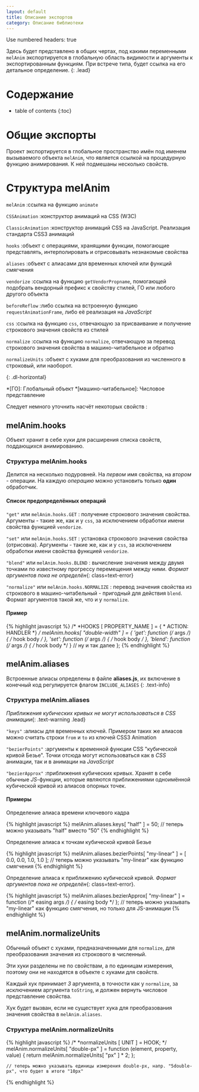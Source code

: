 ```yaml
---
layout: default
title: Описание экспортов
category: Описание библиотеки
---
```

Use numbered headers: true

Здесь будет представлено в общих чертах, под какими переменными `melAnim` экспортируется в глобальную область видимости и аргументы к экспортированным функциям. 
При встрече типа, будет ссылка на его детальное определение.
{: .lead}

# Содержание #

* table of contents
{:toc}

# Общие экспорты #

Проект экспортируется в глобальное пространство имён под именем вызываемого объекта `melAnim`, что является ссылкой на процедурную функцию анимирования.
К ней подмешаны несколько свойств.

# Структура melAnim #

`melAnim`
:ссылка на функцию `animate`

`CSSAnimation`
:конструктор анимаций на CSS (W3C)

`ClassicAnimation`
:конструктор анимаций CSS на JavaScript. Реализация стандарта CSS3 анимаций

`hooks`
:объект с операциями, хранящими функции, помогающие представлять, интерполировать и отрисовывать незнакомые свойства

`aliases`
:объект с алиасами для временных ключей или функций смягчения

`vendorize`
:ссылка на функцию `getVendorPropname`, помогающей подобрать вендорный префикс к свойству стилей, ГО или любого другого объекта

`beforeReflow`
:либо ссылка на встроенную функцию `requestAnimationFrame`, либо её реализация на *JavaScript*

`css`
:ссылка на функцию `css`, отвечающую за присваивание и получение строкового значения свойств из стилей

`normalize`
:ссылка на функцию `normalize`, отвечающую за перевод строкового значения свойства в машино-читабельное и обратно

`normalizeUnits`
:объект с хуками для преобразования из численного в строковый, или наоборот.

{: .dl-horizontal}

*[ГО]: Глобальный объект
*[машино-читабельное]: Числовое представление

Следует немного уточнить насчёт некоторых свойств :

## melAnim.hooks ##
Объект хранит в себе хуки для расширения списка свойств, поддающихся анимированию.

### Структура melAnim.hooks ###
Делится на несколько подуровней. На *первом* имя свойства, на *втором* - операции. На каждую *операцию* можно установить только **один** обработчик.

#### Список предопределённых операций ####

`"get"` или `melAnim.hooks.GET`
: получение строкового значения свойства. Аргументы - такие же, как и у `css`, за исключением обработки имени свойства функцией `vendorize`.

`"set"` или `melAnim.hooks.SET`
: установка строкового значения свойства (отрисовка).  Аргументы - такие же, как и у `css`, за исключением обработки имени свойства функцией `vendorize`.

`"blend"` или `melAnim.hooks.BLEND`
: вычисление значения между двумя точками по известному прогрессу перемещения между ними.  *Формат аргументов пока не определён*{: class=text-error}

`"normalize"` или `melAnim.hooks.NORMALIZE`
: перевод значения свойства из строкового в машино-читабельный - пригодный для действия `blend`. Формат аргументов такой же, что и у `normalize`.

#### Пример ####

{% highlight javascript %}
    /*
    *HOOKS [ PROPERTY_NAME ] = {
    *    ACTION: HANDLER
    *}
    */
    melAnim.hooks[ "double-width" ] = {
        'get': function (/* args */) { /* hook body */ },
        'set': function (/* args */) { /* hook body */ },
        'blend': function (/* args */) { /* hook body */ }
        // ну и так далее
    };
{% endhighlight %}

## melAnim.aliases ##

Встроенные алиасы определены в файле **aliases.js**, их включение в конечный код регулируется флагом `INCLUDE_ALIASES`
{: .text-info}

### Структура melAnim.aliases ###

*Приближения кубических кривых не могут использоваться в CSS анимации*{: .text-warning .lead}

`"keys"`
:алиасы для временных ключей. Примером таких же алиасов можно считать строки `from` и `to` из ключей CSS3 Animation

`"bezierPoints"`
:аргументы к временной функции CSS "кубической кривой Безье". Точки отсюда могут использоваться как в *CSS* анимации, так и в анимации на *JavaScript*

`"bezierApprox"`
:приближения кубических кривых. Хранят в себе обычные *JS*-функции, которые являются приближениями одноимённой кубической кривой из алиасов опорных точек. 

#### Примеры ####

Определение алиаса времени ключевого кадра 

{% highlight javascript %}
    melAnim.aliases.keys[ "half" ] = 50;
    // теперь можно указывать "half" вместо "50"
{% endhighlight %}

Определение алиаса к точкам кубической кривой Безье

{% highlight javascript %}
    melAnim.aliases.bezierPoints[ "my-linear" ] = [ 0.0, 0.0, 1.0, 1.0 ];
    // теперь можно указывать "my-linear" как функцию смягчения
{% endhighlight %}

Определение алиаса к приближению кубической кривой. *Формат аргументов пока не определён*{: class=text-error}.

{% highlight javascript %}
    melAnim.aliases.bezierApprox[ "my-linear" ] = function (/* easing args */) { /* easing body */ };
    // теперь можно указывать "my-linear" как функцию смягчения, но только для JS-анимации
{% endhighlight %}

## melAnim.normalizeUnits ##

Обычный объект с хуками, предназначенными для `normalize`, для преобразования значения из строкового в численный.

Эти хуки разделены не по свойствам, а по единицам измерения, поэтому они не находятся в объекте с хуками для свойств.

Каждый хук принимает *3* аргумента, в точности как у `normalize`, за исключением аргумента `toString`, и должен вернуть числовое представление свойства.

Хук будет вызван, если не существует хука для преобразования значения свойства в `melAnim.aliases`.

### Структура melAnim.normalizeUnits ###

{% highlight javascript %}
    /*
    *normalizeUnits [ UNIT ] = HOOK;
    */
    melAnim.normalizeUnits[ "double-px" ] = function (element, property, value) {
        return melAnim.normalizeUnits[ "px" ] * 2;
    };

    // теперь можно указывать единицы измерения double-px, напр. "5double-px", что будет в итоге "10px"
{% endhighlight %}